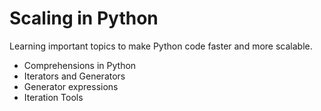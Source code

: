 # Scaling in Python

Learning important topics to make Python code faster and more scalable.

* Comprehensions in Python
* Iterators and Generators
* Generator expressions
* Iteration Tools